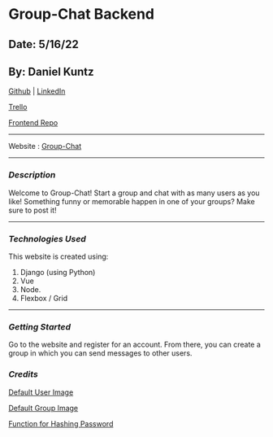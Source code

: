 # Group-Chat Backend

## Date: 5/16/22

## By: Daniel Kuntz

[Github](https://github.com/kuntzd99) | [LinkedIn](https://www.linkedin.com/in/daniel-kuntz-09a036207/)

[Trello](https://trello.com/b/YUUdgbdd/group-chat)

[Frontend Repo](https://github.com/kuntzd99/Group-Chat-Frontend)

---

Website :
[Group-Chat](https://immense-garden-67767.herokuapp.com/)

---

### **_Description_**

Welcome to Group-Chat! Start a group and chat with as many users as you like! Something funny or memorable happen in one of your groups? Make sure to post it!

---

### **_Technologies Used_**

This website is created using:

1. Django (using Python)
2. Vue
3. Node.
4. Flexbox / Grid

---

### **_Getting Started_**

Go to the website and register for an account. From there, you can create a group in which you can send messages to other users.

### **_Credits_**

[Default User Image](https://cdn.pixabay.com/photo/2015/10/05/22/37/blank-profile-picture-973460_1280.png)

[Default Group Image](https://encrypted-tbn0.gstatic.com/images?q=tbn:ANd9GcR7Zq9-XkMT-p_48geJHZbsWHQkGuWOs5xg5qvLodrdwiQ4Wx6Bo7WIblghxJeWRIQHOcQ&usqp=CAU)

[Function for Hashing Password](https://www.geeksforgeeks.org/how-to-create-hash-from-string-in-javascript/)

